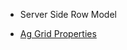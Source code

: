 
- Server Side Row Model

- [Ag Grid Properties](https://www.ag-grid.com/javascript-grid-properties)
